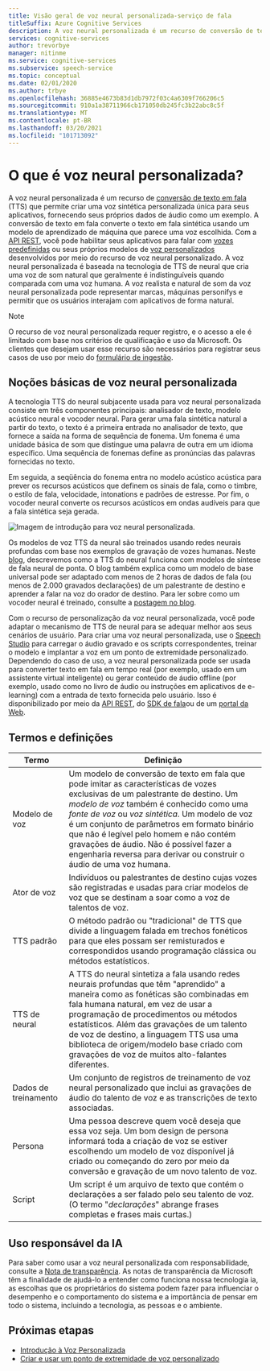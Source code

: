 ```yaml
---
title: Visão geral de voz neural personalizada-serviço de fala
titleSuffix: Azure Cognitive Services
description: A voz neural personalizada é um recurso de conversão de texto em fala que permite que você crie uma voz sintética personalizada única para seus aplicativos, fornecendo seus próprios dados de áudio como um exemplo.
services: cognitive-services
author: trevorbye
manager: nitinme
ms.service: cognitive-services
ms.subservice: speech-service
ms.topic: conceptual
ms.date: 02/01/2020
ms.author: trbye
ms.openlocfilehash: 36885e4673b83d1db7972f03c4a6309f766206c5
ms.sourcegitcommit: 910a1a38711966cb171050db245fc3b22abc8c5f
ms.translationtype: MT
ms.contentlocale: pt-BR
ms.lasthandoff: 03/20/2021
ms.locfileid: "101713092"
---
```

# <a name="what-is-custom-neural-voice"></a>O que é voz neural personalizada?

A voz neural personalizada é um recurso de [conversão de texto em fala](./text-to-speech.md) (TTS) que permite criar uma voz sintética personalizada única para seus aplicativos, fornecendo seus próprios dados de áudio como um exemplo. A conversão de texto em fala converte o texto em fala sintética usando um modelo de aprendizado de máquina que parece uma voz escolhida. Com a [API REST](./rest-text-to-speech.md), você pode habilitar seus aplicativos para falar com [vozes predefinidas](./language-support.md#neural-voices) ou seus próprios modelos de [voz personalizados](./how-to-custom-voice-prepare-data.md) desenvolvidos por meio do recurso de voz neural personalizado. A voz neural personalizada é baseada na tecnologia de TTS de neural que cria uma voz de som natural que geralmente é indistinguíveis quando comparada com uma voz humana.
A voz realista e natural de som da voz neural personalizada pode representar marcas, máquinas personifys e permitir que os usuários interajam com aplicativos de forma natural.

> [!NOTE]
> O recurso de voz neural personalizada requer registro, e o acesso a ele é limitado com base nos critérios de qualificação e uso da Microsoft. Os clientes que desejam usar esse recurso são necessários para registrar seus casos de uso por meio do [formulário de ingestão](https://aka.ms/customneural).

## <a name="the-basics-of-custom-neural-voice"></a>Noções básicas de voz neural personalizada

A tecnologia TTS do neural subjacente usada para voz neural personalizada consiste em três componentes principais: analisador de texto, modelo acústico neural e vocoder neural. Para gerar uma fala sintética natural a partir do texto, o texto é a primeira entrada no analisador de texto, que fornece a saída na forma de sequência de fonema. Um fonema é uma unidade básica de som que distingue uma palavra de outra em um idioma específico. Uma sequência de fonemas define as pronúncias das palavras fornecidas no texto. 

Em seguida, a seqüência do fonema entra no modelo acústico acústica para prever os recursos acústicos que definem os sinais de fala, como o timbre, o estilo de fala, velocidade, intonations e padrões de estresse. Por fim, o vocoder neural converte os recursos acústicos em ondas audíveis para que a fala sintética seja gerada.

![Imagem de introdução para voz neural personalizada.](./media/custom-voice/cnv-intro.png)

Os modelos de voz TTS da neural são treinados usando redes neurais profundas com base nos exemplos de gravação de vozes humanas. Neste [blog](https://techcommunity.microsoft.com/t5/azure-ai/neural-text-to-speech-extends-support-to-15-more-languages-with/ba-p/1505911), descrevemos como a TTS do neural funciona com modelos de síntese de fala neural de ponta. O blog também explica como um modelo de base universal pode ser adaptado com menos de 2 horas de dados de fala (ou menos de 2.000 gravados declarações) de um palestrante de destino e aprender a falar na voz do orador de destino. Para ler sobre como um vocoder neural é treinado, consulte a [postagem no blog](https://techcommunity.microsoft.com/t5/azure-ai/azure-neural-tts-upgraded-with-hifinet-achieving-higher-audio/ba-p/1847860).

Com o recurso de personalização da voz neural personalizada, você pode adaptar o mecanismo de TTS de neural para se adequar melhor aos seus cenários de usuário. Para criar uma voz neural personalizada, use o [Speech Studio](https://speech.microsoft.com/customvoice) para carregar o áudio gravado e os scripts correspondentes, treinar o modelo e implantar a voz em um ponto de extremidade personalizado. Dependendo do caso de uso, a voz neural personalizada pode ser usada para converter texto em fala em tempo real (por exemplo, usado em um assistente virtual inteligente) ou gerar conteúdo de áudio offline (por exemplo, usado como no livro de áudio ou instruções em aplicativos de e-learning) com a entrada de texto fornecida pelo usuário. Isso é disponibilizado por meio da [API REST](./rest-text-to-speech.md), do [SDK de fala](./get-started-text-to-speech.md?pivots=programming-language-csharp&tabs=script%2cwindowsinstall)ou de um [portal da Web](https://speech.microsoft.com/audiocontentcreation).

## <a name="terms-and-definitions"></a>Termos e definições

| **Termo**      | **Definição**                                                                                                                                                                                                                                                                                                                                                                                       |
|---------------|------------------------------------------------------------------------------------------------------------------------------------------------------------------------------------------------------------------------------------------------------------------------------------------------------------------------------------------------------------------------------------------------------|
| Modelo de voz   | Um modelo de conversão de texto em fala que pode imitar as características de vozes exclusivas de um palestrante de destino. Um *modelo de voz* também é conhecido como uma *fonte de voz* ou *voz sintética*. Um modelo de voz é um conjunto de parâmetros em formato binário que não é legível pelo homem e não contém gravações de áudio. Não é possível fazer a engenharia reversa para derivar ou construir o áudio de uma voz humana. |
| Ator de voz  | Indivíduos ou palestrantes de destino cujas vozes são registradas e usadas para criar modelos de voz que se destinam a soar como a voz de talentos de voz.                                                                                                                                                                                                                                                   |
| TTS padrão  | O método padrão ou "tradicional" de TTS que divide a linguagem falada em trechos fonéticos para que eles possam ser remisturados e correspondidos usando programação clássica ou métodos estatísticos.                                                                                                                                                                                                    |
| TTS de neural    | A TTS do neural sintetiza a fala usando redes neurais profundas que têm "aprendido" a maneira como as fonéticas são combinadas em fala humana natural, em vez de usar a programação de procedimentos ou métodos estatísticos. Além das gravações de um talento de voz de destino, a linguagem TTS usa uma biblioteca de origem/modelo base criado com gravações de voz de muitos alto-falantes diferentes.          |
| Dados de treinamento | Um conjunto de registros de treinamento de voz neural personalizado que inclui as gravações de áudio do talento de voz e as transcrições de texto associadas.                                                                                                                                                                                                                                                               |
| Persona       | Uma pessoa descreve quem você deseja que essa voz seja. Um bom design de persona informará toda a criação de voz se estiver escolhendo um modelo de voz disponível já criado ou começando do zero por meio da conversão e gravação de um novo talento de voz.                                                                                                |
| Script        | Um script é um arquivo de texto que contém o declarações a ser falado pelo seu talento de voz. (O termo "*declarações*" abrange frases completas e frases mais curtas.)                                                                                                                                                                                                                               |

## <a name="responsible-use-of-ai"></a>Uso responsável da IA

Para saber como usar a voz neural personalizada com responsabilidade, consulte a [Nota de transparência](/legal/cognitive-services/speech-service/custom-neural-voice/transparency-note-custom-neural-voice?context=/azure/cognitive-services/speech-service/context/context). As notas de transparência da Microsoft têm a finalidade de ajudá-lo a entender como funciona nossa tecnologia ia, as escolhas que os proprietários do sistema podem fazer para influenciar o desempenho e o comportamento do sistema e a importância de pensar em todo o sistema, incluindo a tecnologia, as pessoas e o ambiente.

## <a name="next-steps"></a>Próximas etapas

* [Introdução à Voz Personalizada](how-to-custom-voice.md)
* [Criar e usar um ponto de extremidade de voz personalizado](how-to-custom-voice-create-voice.md)